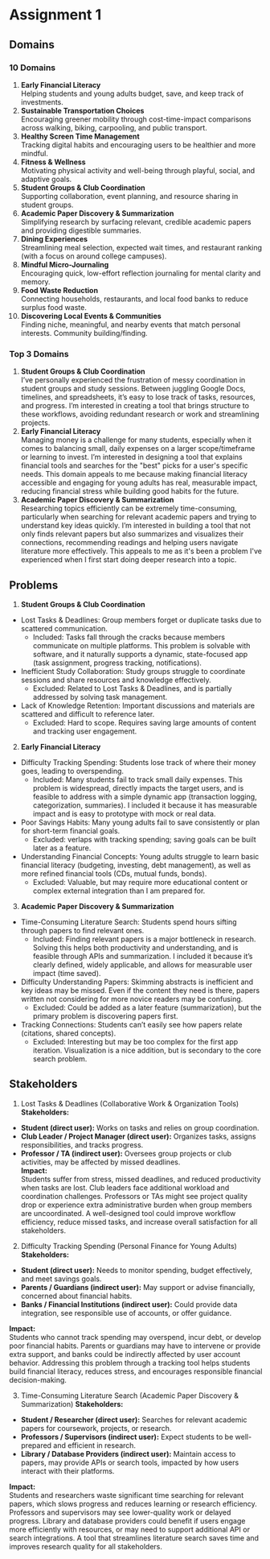# Assignment 1
## Domains
### 10 Domains
1. **Early Financial Literacy**<br>
   Helping students and young adults budget, save, and keep track of investments.
2. **Sustainable Transportation Choices**<br>
   Encouraging greener mobility through cost-time-impact comparisons across walking, biking, carpooling,
   and public transport.
3. **Healthy Screen Time Management**<br>
   Tracking digital habits and encouraging users to be healthier and more mindful.
4. **Fitness & Wellness**<br>
   Motivating physical activity and well-being through playful, social, and adaptive goals.
5. **Student Groups & Club Coordination**<br>
   Supporting collaboration, event planning, and resource sharing in student groups.
6. **Academic Paper Discovery & Summarization**<br>
   Simplifying research by surfacing relevant, credible academic papers and providing digestible
   summaries.  
7. **Dining Experiences**<br>
   Streamlining meal selection, expected wait times, and restaurant ranking (with a focus on around
   college campuses).
8. **Mindful Micro-Journaling**<br>
   Encouraging quick, low-effort reflection journaling for mental clarity and memory.
9. **Food Waste Reduction**<br>
   Connecting households, restaurants, and local food banks to reduce surplus food waste.
10. **Discovering Local Events & Communities**<br>
   Finding niche, meaningful, and nearby events that match personal interests. Community building/finding.

### Top 3 Domains
1. **Student Groups & Club Coordination**<br>
I’ve personally experienced the frustration of messy coordination in student groups and study sessions. Between juggling Google Docs, timelines, and spreadsheets, it’s easy to lose track of tasks, resources, and progress. I’m interested in creating a tool that brings structure to these workflows, avoiding redundant research or work and streamlining projects.
2. **Early Financial Literacy**<br>
Managing money is a challenge for many students, especially when it comes to balancing small, daily expenses on a larger scope/timeframe or learning to invest. I’m interested in designing a tool that explains financial tools and searches for the "best" picks for a user's specific needs. This domain appeals to me because making financial literacy accessible and engaging for young adults has real, measurable impact, reducing financial stress while building good habits for the future.
3. **Academic Paper Discovery & Summarization**<br>
Researching topics efficiently can be extremely time-consuming, particularly when searching for relevant academic papers and trying to understand key ideas quickly. I’m interested in building a tool that not only finds relevant papers but also summarizes and visualizes their connections, recommending readings and helping users navigate literature more effectively. This appeals to me as it's been a problem I've experienced when I first start doing deeper research into a topic.

## Problems
1. **Student Groups & Club Coordination**<br>
- Lost Tasks & Deadlines: Group members forget or duplicate tasks due to scattered communication.
  - Included: Tasks fall through the cracks because members communicate on multiple platforms. This problem is solvable with software, and it naturally supports a dynamic, state-focused app (task assignment, progress tracking, notifications).
- Inefficient Study Collaboration: Study groups struggle to coordinate sessions and share resources and knowledge effectively.
  - Excluded: Related to Lost Tasks & Deadlines, and is partially addressed by solving task management.
- Lack of Knowledge Retention: Important discussions and materials are scattered and difficult to reference later.
  - Excluded: Hard to scope. Requires saving large amounts of content and tracking user engagement.
2. **Early Financial Literacy**<br>
- Difficulty Tracking Spending: Students lose track of where their money goes, leading to overspending.
   - Included: Many students fail to track small daily expenses. This problem is widespread, directly impacts the target users, and is feasible to address with a simple dynamic app (transaction logging, categorization, summaries). I included it because it has measurable impact and is easy to prototype with mock or real data.
- Poor Savings Habits: Many young adults fail to save consistently or plan for short-term financial goals.
   - Excluded: verlaps with tracking spending; saving goals can be built later as a feature.
- Understanding Financial Concepts: Young adults struggle to learn basic financial literacy (budgeting, investing, debt management), as well as more refined financial tools (CDs, mutual funds, bonds).
   - Excluded: Valuable, but may require more educational content or complex external integration than I am prepared for.
3. **Academic Paper Discovery & Summarization**<br>
- Time-Consuming Literature Search: Students spend hours sifting through papers to find relevant ones.
   - Included: Finding relevant papers is a major bottleneck in research. Solving this helps both productivity and understanding, and is feasible through APIs and summarization. I included it because it’s clearly defined, widely applicable, and allows for measurable user impact (time saved).
- Difficulty Understanding Papers: Skimming abstracts is inefficient and key ideas may be missed. Even if the content they need is there, papers written not considering for more novice readers may be confusing.
   - Excluded: Could be added as a later feature (summarization), but the primary problem is discovering papers first.
- Tracking Connections: Students can’t easily see how papers relate (citations, shared concepts).
  - Excluded: Interesting but may be too complex for the first app iteration. Visualization is a nice addition, but is secondary to the core search problem.

## Stakeholders

1. Lost Tasks & Deadlines (Collaborative Work & Organization Tools)
**Stakeholders:**  
- **Student (direct user):** Works on tasks and relies on group coordination.  
- **Club Leader / Project Manager (direct user):** Organizes tasks, assigns responsibilities, and tracks progress.  
- **Professor / TA (indirect user):** Oversees group projects or club activities, may be affected by missed deadlines.  
**Impact:**  
Students suffer from stress, missed deadlines, and reduced productivity when tasks are lost. Club leaders face additional workload and coordination challenges. Professors or TAs might see project quality drop or experience extra administrative burden when group members are uncoordinated. A well-designed tool could improve workflow efficiency, reduce missed tasks, and increase overall satisfaction for all stakeholders.  

2. Difficulty Tracking Spending (Personal Finance for Young Adults)
**Stakeholders:**  
- **Student (direct user):** Needs to monitor spending, budget effectively, and meet savings goals.  
- **Parents / Guardians (indirect user):** May support or advise financially, concerned about financial habits.  
- **Banks / Financial Institutions (indirect user):** Could provide data integration, see responsible use of accounts, or offer guidance.  

**Impact:**  
Students who cannot track spending may overspend, incur debt, or develop poor financial habits. Parents or guardians may have to intervene or provide extra support, and banks could be indirectly affected by user account behavior. Addressing this problem through a tracking tool helps students build financial literacy, reduces stress, and encourages responsible financial decision-making.  

3. Time-Consuming Literature Search (Academic Paper Discovery & Summarization)
**Stakeholders:**  
- **Student / Researcher (direct user):** Searches for relevant academic papers for coursework, projects, or research.  
- **Professors / Supervisors (indirect user):** Expect students to be well-prepared and efficient in research.  
- **Library / Database Providers (indirect user):** Maintain access to papers, may provide APIs or search tools, impacted by how users interact with their platforms.  

**Impact:**  
Students and researchers waste significant time searching for relevant papers, which slows progress and reduces learning or research efficiency. Professors and supervisors may see lower-quality work or delayed progress. Library and database providers could benefit if users engage more efficiently with resources, or may need to support additional API or search integrations. A tool that streamlines literature search saves time and improves research quality for all stakeholders.
